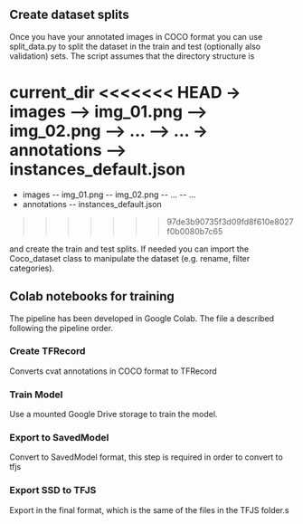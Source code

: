 ## Create dataset splits

Once you have your annotated images in COCO format you can use split_data.py to split the dataset in the train and test (optionally also validation) sets. The script assumes that the directory structure is

current_dir
<<<<<<< HEAD
-> images
--> img_01.png
--> img_02.png
--> ...
--> ...
-> annotations
--> instances_default.json
=======
- images
-- img_01.png
-- img_02.png
-- ...
-- ...
- annotations
-- instances_default.json
>>>>>>> 97de3b90735f3d09fd8f610e8027f0b0080b7c65

and create the train and test splits. If needed you can import the Coco_dataset class to manipulate the dataset (e.g. rename, filter categories).


## Colab notebooks for training

The pipeline has been developed in Google Colab. The file a described following the pipeline order.

### Create TFRecord

Converts cvat annotations in COCO format to TFRecord

### Train Model

Use a mounted Google Drive storage to train the model.

### Export to SavedModel

Convert to SavedModel format, this step is required in order to convert to tfjs

### Export SSD to TFJS

Export in the final format, which is the same of the files in the TFJS folder.s